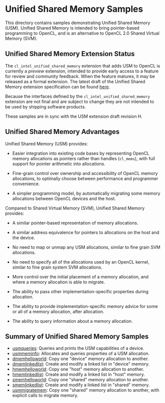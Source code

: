 # Unified Shared Memory Samples

This directory contains samples demonstrating Unified Shared Memory (USM).
Unified Shared Memory is intended to bring pointer-based programming to OpenCL, and is an alternative to OpenCL 2.0 Shared Virtual Memory (SVM).

## Unified Shared Memory Extension Status

The `cl_intel_unified_shared_memory` extension that adds USM to OpenCL is currently a _preview_ extension, intended to provide early access to a feature for review and community feedback.
When the feature matures, it may be released as a formal extension.
The latest draft of the Unified Shared Memory extension specification can be found [here](https://github.com/intel/llvm/blob/sycl/sycl/doc/extensions/USM/cl_intel_unified_shared_memory.asciidoc).

Because the interfaces defined by the `cl_intel_unified_shared_memory` extension are not final and are subject to change they are not intended to be used by shipping software products.

These samples are in sync with the USM extension draft revision H.

## Unified Shared Memory Advantages

Unified Shared Memory (USM) provides:

* Easier integration into existing code bases by representing OpenCL memory allocations as pointers rather than handles (`cl_mems`), with full support for pointer arithmetic into allocations.

* Fine-grain control over ownership and accessibility of OpenCL memory allocations, to optimally choose between performance and programmer convenience.

* A simpler programming model, by automatically migrating some memory allocations between OpenCL devices and the host.

Compared to Shared Virtual Memory (SVM), Unified Shared Memory provides:

* A similar pointer-based representation of memory allocations.

* A similar address equivalence for pointers to allocations on the host and the device.

* No need to map or unmap any USM allocations, similar to fine grain SVM allocations.

* No need to specify all of the allocations used by an OpenCL kernel, similar to fine grain system SVM allocations.

* More control over the initial placement of a memory allocation, and where a memory allocation is able to migrate.

* The ability to pass other implementation-specific properties during allocation.

* The ability to provide implementation-specific memory advice for some or all of a memory allocation, after allocation.

* The ability to query information about a memory allocation.

## Summary of Unified Shared Memory Samples

* [usmqueries](./00_usmqueries): Queries and prints the USM capabilities of a device.
* [usmmeminfo](./01_usmmeminfo): Allocates and queries properties of a USM allocation.
* [dmemhelloworld](./100_dmemhelloworld): Copy one "device" memory allocation to another.
* [dmemlinkedlist](./101_dmemlinkedlist): Create and modify a linked list in "device" memory.
* [hmemhelloworld](./200_hmemhelloworld): Copy one "host" memory allocation to another.
* [hmemlinkedlist](./201_memlinkedlist): Create and modify a linked list in "host" memory.
* [smemhelloworld](./300_smemhelloworld): Copy one "shared" memory allocation to another.
* [smemlinkedlist](./301_smemlinkedlist): Create and modify a linked list in "shared" memory.
* [usmmigratemem](./310_usmmigratemem): Copy one "shared" memory allocation to another, with explicit calls to migrate memory.